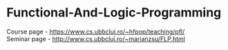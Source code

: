 # Functional-And-Logic-Programming
Course page - https://www.cs.ubbcluj.ro/~hfpop/teaching/pfl/
<br>
Seminar page - http://www.cs.ubbcluj.ro/~marianzsu/FLP.html
